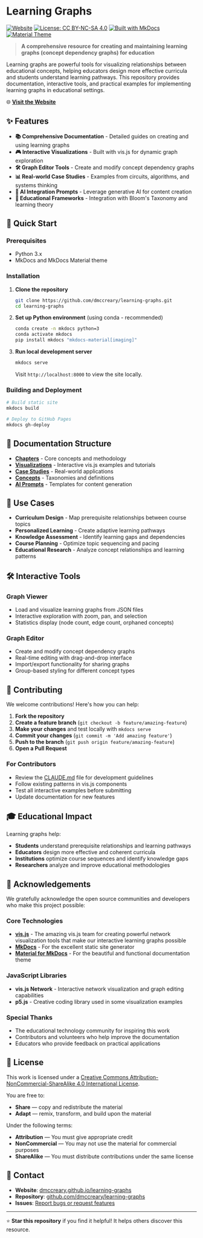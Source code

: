 # Learning Graphs

[![Website](https://img.shields.io/badge/Website-Live-brightgreen)](https://dmccreary.github.io/learning-graphs/)
[![License: CC BY-NC-SA 4.0](https://img.shields.io/badge/License-CC%20BY--NC--SA%204.0-lightgrey.svg)](https://creativecommons.org/licenses/by-nc-sa/4.0/)
[![Built with MkDocs](https://img.shields.io/badge/Built%20with-MkDocs-blue)](https://www.mkdocs.org/)
[![Material Theme](https://img.shields.io/badge/Theme-Material-blue)](https://squidfunk.github.io/mkdocs-material/)

> **A comprehensive resource for creating and maintaining learning graphs (concept dependency graphs) for education**

Learning graphs are powerful tools for visualizing relationships between educational concepts, helping educators design more effective curricula and students understand learning pathways. This repository provides documentation, interactive tools, and practical examples for implementing learning graphs in educational settings.

🌐 **[Visit the Website](https://dmccreary.github.io/learning-graphs/)**

## ✨ Features

- **📚 Comprehensive Documentation** - Detailed guides on creating and using learning graphs
- **🎮 Interactive Visualizations** - Built with vis.js for dynamic graph exploration
- **🛠️ Graph Editor Tools** - Create and modify concept dependency graphs
- **📊 Real-world Case Studies** - Examples from circuits, algorithms, and systems thinking
- **🤖 AI Integration Prompts** - Leverage generative AI for content creation
- **🎯 Educational Frameworks** - Integration with Bloom's Taxonomy and learning theory

## 🚀 Quick Start

### Prerequisites

- Python 3.x
- MkDocs and MkDocs Material theme

### Installation

1. **Clone the repository**
   ```bash
   git clone https://github.com/dmccreary/learning-graphs.git
   cd learning-graphs
   ```

2. **Set up Python environment** (using conda - recommended)
   ```bash
   conda create -n mkdocs python=3
   conda activate mkdocs
   pip install mkdocs "mkdocs-material[imaging]"
   ```

3. **Run local development server**
   ```bash
   mkdocs serve
   ```
   
   Visit `http://localhost:8000` to view the site locally.

### Building and Deployment

```bash
# Build static site
mkdocs build

# Deploy to GitHub Pages
mkdocs gh-deploy
```

## 📖 Documentation Structure

- **[Chapters](docs/chapters/)** - Core concepts and methodology
- **[Visualizations](docs/vis/)** - Interactive vis.js examples and tutorials  
- **[Case Studies](docs/case-studies/)** - Real-world applications
- **[Concepts](docs/concepts/)** - Taxonomies and definitions
- **[AI Prompts](docs/prompts/)** - Templates for content generation

## 🎯 Use Cases

- **Curriculum Design** - Map prerequisite relationships between course topics
- **Personalized Learning** - Create adaptive learning pathways
- **Knowledge Assessment** - Identify learning gaps and dependencies
- **Course Planning** - Optimize topic sequencing and pacing
- **Educational Research** - Analyze concept relationships and learning patterns

## 🛠️ Interactive Tools

### Graph Viewer
- Load and visualize learning graphs from JSON files
- Interactive exploration with zoom, pan, and selection
- Statistics display (node count, edge count, orphaned concepts)

### Graph Editor
- Create and modify concept dependency graphs
- Real-time editing with drag-and-drop interface
- Import/export functionality for sharing graphs
- Group-based styling for different concept types

## 🤝 Contributing

We welcome contributions! Here's how you can help:

1. **Fork the repository**
2. **Create a feature branch** (`git checkout -b feature/amazing-feature`)
3. **Make your changes** and test locally with `mkdocs serve`
4. **Commit your changes** (`git commit -m 'Add amazing feature'`)
5. **Push to the branch** (`git push origin feature/amazing-feature`)
6. **Open a Pull Request**

### For Contributors

- Review the [CLAUDE.md](CLAUDE.md) file for development guidelines
- Follow existing patterns in vis.js components
- Test all interactive examples before submitting
- Update documentation for new features

## 🎓 Educational Impact

Learning graphs help:
- **Students** understand prerequisite relationships and learning pathways
- **Educators** design more effective and coherent curricula
- **Institutions** optimize course sequences and identify knowledge gaps
- **Researchers** analyze and improve educational methodologies

## 🙏 Acknowledgements

We gratefully acknowledge the open source communities and developers who make this project possible:

### Core Technologies
- **[vis.js](https://visjs.org/)** - The amazing vis.js team for creating powerful network visualization tools that make our interactive learning graphs possible
- **[MkDocs](https://www.mkdocs.org/)** - For the excellent static site generator
- **[Material for MkDocs](https://squidfunk.github.io/mkdocs-material/)** - For the beautiful and functional documentation theme

### JavaScript Libraries
- **vis.js Network** - Interactive network visualization and graph editing capabilities
- **p5.js** - Creative coding library used in some visualization examples

### Special Thanks
- The educational technology community for inspiring this work
- Contributors and volunteers who help improve the documentation
- Educators who provide feedback on practical applications

## 📄 License

This work is licensed under a [Creative Commons Attribution-NonCommercial-ShareAlike 4.0 International License](https://creativecommons.org/licenses/by-nc-sa/4.0/).

You are free to:
- **Share** — copy and redistribute the material
- **Adapt** — remix, transform, and build upon the material

Under the following terms:
- **Attribution** — You must give appropriate credit
- **NonCommercial** — You may not use the material for commercial purposes  
- **ShareAlike** — You must distribute contributions under the same license

## 📧 Contact

- **Website**: [dmccreary.github.io/learning-graphs](https://dmccreary.github.io/learning-graphs/)
- **Repository**: [github.com/dmccreary/learning-graphs](https://github.com/dmccreary/learning-graphs)
- **Issues**: [Report bugs or request features](https://github.com/dmccreary/learning-graphs/issues)

---

⭐ **Star this repository** if you find it helpful! It helps others discover this resource.